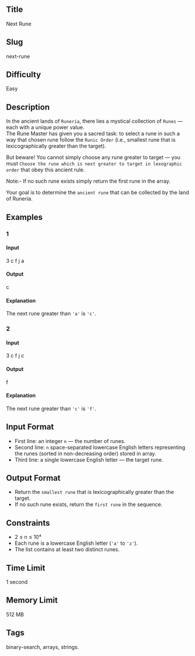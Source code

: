 ## Title

Next Rune


## Slug

next-rune

## Difficulty

Easy

## Description

In the ancient lands of `Runeria`, there lies a mystical collection of `Runes` — each with a unique power value.  
The Rune Master has given you a sacred task: to select a rune in such a way that chosen rune follow the `Runic Order` (i.e., smallest rune that is lexicographically greater than the target).

But beware! You cannot simply choose any rune greater to target — you must `Choose the rune which is next greater to target in lexographic order` that obey this ancient rule.

Note:- If no such rune exists simply return the first rune in the array.

Your goal is to determine the `ancient rune` that can be collected by the land of Runeria.

## Examples

### 1

#### Input

3
c f j
a

#### Output

c

#### Explanation

The next rune greater than `'a'` is `'c'`.

### 2

#### Input

3
c f j
c

#### Output

f

#### Explanation

The next rune greater than `'c'` is `'f'`.  

## Input Format  

- First line: an integer `n` — the number of runes.  
- Second line: `n` space-separated lowercase English letters representing the runes (sorted in non-decreasing order) stored in array.  
- Third line: a single lowercase English letter — the target rune.

## Output Format  

- Return the `smallest rune` that is lexicographically greater than the target.  
- If no such rune exists, return the `first rune` in the sequence.  



## Constraints  

- 2 ≤ n ≤ 10⁴  
- Each rune is a lowercase English letter (`'a'` to `'z'`).  
- The list contains at least two distinct runes. 

## Time Limit

1 second

## Memory Limit

512 MB

## Tags

binary-search, arrays, strings. 
